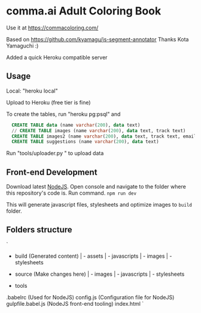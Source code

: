 # comma.ai Adult Coloring Book

Use it at https://commacoloring.com/

Based on https://github.com/kyamagu/js-segment-annotator
Thanks Kota Yamaguchi :)

Added a quick Heroku compatible server

## Usage

Local: "heroku local"

Upload to Heroku (free tier is fine)

To create the tables, run "heroku pg:psql" and
```sql
  CREATE TABLE data (name varchar(200), data text)
  // CREATE TABLE images (name varchar(200), data text, track text)
  CREATE TABLE images2 (name varchar(200), data text, track text, email text, gid text)
  CREATE TABLE suggestions (name varchar(200), data text)
```

Run "tools/uploader.py <paths to png files>" to upload data

## Front-end Development
Download latest [NodeJS](https://nodejs.org/).
Open console and navigate to the folder where this repository's code is.
Run command.
`
npm run dev
`

This will generate javascript files, stylesheets and optimize images to `build` folder.

## Folders structure
`
- build (Generated content)
  | - assets
    | - javascripts
    | - images
    | - stylesheets

- source (Make changes here)
  | - images
  | - javascripts
  | - stylesheets

- tools

.babelrc (Used for NodeJS)
config.js (Configuration file for NodeJS)
gulpfile.babel.js (NodeJS front-end tooling)
index.html
`
